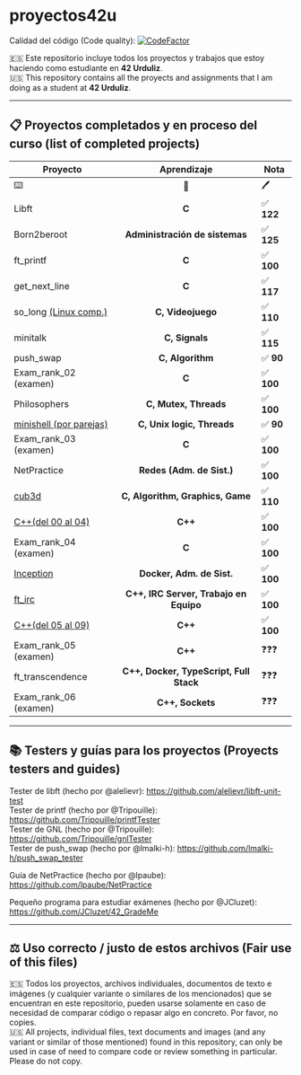 # proyectos42u

Calidad del código (Code quality): [![CodeFactor](https://www.codefactor.io/repository/github/llopeando/proyectos42u/badge?s=78de944f4586421d1953b3a1ca590ed1e74c1c01)](https://www.codefactor.io/repository/github/llopeando/proyectos42u)

🇪🇸 Este repositorio incluye todos los proyectos y trabajos que estoy haciendo como estudiante en **42 Urduliz**.           
🇺🇸 This repository contains all the proyects and assignments that I am doing as a student at **42 Urduliz**.

-------

## 📋 Proyectos completados y en proceso del curso (list of completed projects)

| Proyecto | Aprendizaje | Nota |
| --- | :---: | --- |
| ⌨️ | 🧠 | 🖊️ |
| Libft | **C** | ✅ **122** |
| Born2beroot | **Administración de sistemas**  | ✅ **125** |
| ft_printf | **C** | ✅ **100** |
| get_next_line | **C** | ✅ **117** |
| so_long [(Linux comp.)](https://github.com/AllPlayed/so_long_for_linux42u) | **C, Videojuego** | ✅ **110** |
| minitalk | **C, Signals** | ✅ **115** |
| push_swap | **C, Algorithm** | ✅ **90** |
| Exam_rank_02 (examen) | **C** | ✅ **100** |
| Philosophers | **C, Mutex, Threads** | ✅ **100** |
| [minishell (por parejas)](https://github.com/AllPlayed/minishell42u) | **C, Unix logic, Threads** | ✅ **90** |
| Exam_rank_03 (examen) | **C** | ✅ **100** |
| NetPractice | **Redes (Adm. de Sist.)** | ✅ **100** |
| [cub3d](https://github.com/ualcibar/cub3d) | **C, Algorithm, Graphics, Game** | ✅ **110** |
| [C++(del 00 al 04)](https://github.com/AllPlayed/cpp42u) | **C++** | ✅ **100** |
| Exam_rank_04 (examen) | **C** | ✅ **100** |
| [Inception](https://github.com/Llopeando/inception42u) | **Docker, Adm. de Sist.** | ✅ **100** |
| [ft_irc](https://github.com/Llopeando/irc42u) | **C++, IRC Server, Trabajo en Equipo** | ✅ **100** |
| [C++(del 05 al 09)](https://github.com/AllPlayed/cpp42u) | **C++** | ✅ **100** |
| Exam_rank_05 (examen) | **C++** | ❓❓❓ |
| ft_transcendence | **C++, Docker, TypeScript, Full Stack** | ❓❓❓ |
| Exam_rank_06 (examen) | **C++, Sockets** | ❓❓❓ |

-------

## 📚 Testers y guías para los proyectos (Proyects testers and guides)
Tester de libft (hecho por @alelievr): https://github.com/alelievr/libft-unit-test                    
Tester de printf (hecho por @Tripouille): https://github.com/Tripouille/printfTester                    
Tester de GNL (hecho por @Tripouille): https://github.com/Tripouille/gnlTester                       
Tester de push_swap (hecho por @lmalki-h): https://github.com/lmalki-h/push_swap_tester

Guía de NetPractice (hecho por @lpaube): https://github.com/lpaube/NetPractice

Pequeño programa para estudiar exámenes (hecho por @JCluzet): https://github.com/JCluzet/42_GradeMe

-------

## ⚖️ Uso correcto / justo de estos archivos (Fair use of this files)
🇪🇸 Todos los proyectos, archivos individuales, documentos de texto e imágenes (y cualquier variante o similares de los mencionados) que se encuentran en este repositorio, pueden usarse solamente en caso de necesidad de comparar código o repasar algo en concreto. Por favor, no copies.              
🇺🇸 All projects, individual files, text documents and images (and any variant or similar of those mentioned) found in this repository, can only be used in case of need to compare code or review something in particular. Please do not copy.
